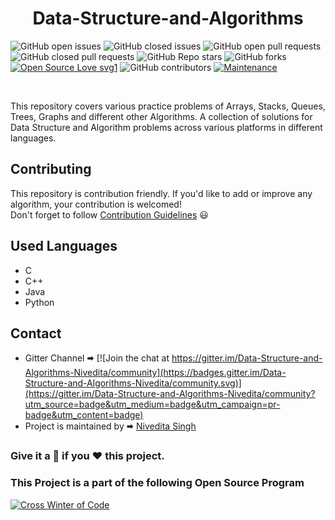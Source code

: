 <h1 align="center"> Data-Structure-and-Algorithms </h1>
             
![GitHub open issues](https://img.shields.io/github/issues-raw/Nivedita967/Data-Structure-and-Algorithms?color=%23f&logo=Github)
![GitHub closed issues](https://img.shields.io/github/issues-closed-raw/Nivedita967/Data-Structure-and-Algorithms?color=%2300&logo=Github)
![GitHub open pull requests](https://img.shields.io/github/issues-pr-raw/Nivedita967/Data-Structure-and-Algorithms?logo=Github)
![GitHub closed pull requests](https://img.shields.io/github/issues-pr-closed-raw/Nivedita967/Data-Structure-and-Algorithms?logo=Github)
![GitHub Repo stars](https://img.shields.io/github/stars/Nivedita967/Data-Structure-and-Algorithms?color=%233493eb&logo=Github)
![GitHub forks](https://img.shields.io/github/forks/Nivedita967/Data-Structure-and-Algorithms?color=%233493eb&label=Forks&logo=Github)
[![Open Source Love svg1](https://badges.frapsoft.com/os/v1/open-source.svg?v=103)](https://github.com/ellerbrock/open-source-badges/)
![GitHub contributors](https://img.shields.io/github/contributors/Nivedita967/Data-Structure-and-Algorithms?logo=Github)
[![Maintenance](https://img.shields.io/badge/Maintained%3F-yes-green.svg)](https://GitHub.com/Naereen/StrapDown.js/graphs/commit-activity)


<br>


This repository covers various practice problems of Arrays, Stacks, Queues, Trees, Graphs and different other Algorithms. A collection of solutions for Data Structure and Algorithm problems across various platforms in different languages.  
## Contributing  
This repository is contribution friendly. If you'd like to add or improve any algorithm, your contribution is welcomed!  
Don't forget to follow [Contribution Guidelines](.github/contributing.md) 😃  

## Used Languages  
* C
* C++
* Java
* Python

## Contact  
* Gitter Channel 🠮 [![Join the chat at https://gitter.im/Data-Structure-and-Algorithms-Nivedita/community](https://badges.gitter.im/Data-Structure-and-Algorithms-Nivedita/community.svg)](https://gitter.im/Data-Structure-and-Algorithms-Nivedita/community?utm_source=badge&utm_medium=badge&utm_campaign=pr-badge&utm_content=badge)  
* Project is maintained by 🠮 [Nivedita Singh](https://github.com/Nivedita967)  
### Give it a 🌟 if you ❤ this project.

### This Project is a part of the following Open Source Program

[<img src ="https://github.com/Ayush7614/Data-Structure-and-Algorithms/blob/main/cwoc.png" alt ="Cross Winter of Code"></img>](https://crosswoc.ieeedtu.in/)
